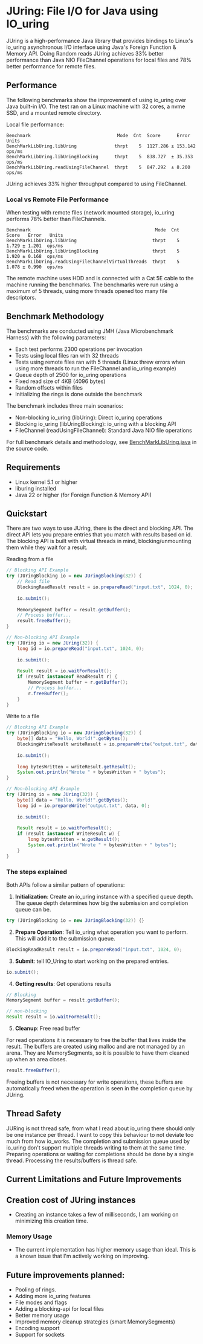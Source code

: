 # JUring: File I/O for Java using IO_uring
JUring is a high-performance Java library that provides bindings to Linux's io_uring asynchronous I/O interface
using Java's Foreign Function & Memory API. Doing Random reads JUring achieves 33% better performance than Java NIO FileChannel
operations for local files and 78% better performance for remote files.

## Performance 
The following benchmarks show the improvement of using io_uring over Java built-in I/O.
The test ran on a Linux machine with 32 cores, a nvme SSD, and a mounted remote directory.

Local file performance:
```text
Benchmark                                Mode  Cnt  Score      Error    Units
BenchMarkLibUring.libUring              thrpt    5  1127.286 ± 153.142  ops/ms
BenchMarkLibUring.libUringBlocking      thrpt    5  838.727  ± 35.353   ops/ms
BenchMarkLibUring.readUsingFileChannel  thrpt    5  847.292  ± 8.200    ops/ms
```
JUring achieves 33% higher throughput compared to using FileChannel.

### Local vs Remote File Performance
When testing with remote files (network mounted storage), io_uring performs 78% better than FileChannels.

```text
Benchmark                                              Mode  Cnt  Score   Error   Units
BenchMarkLibUring.libUring                            thrpt    5  1.729 ± 1.201  ops/ms
BenchMarkLibUring.libUringBlocking                    thrpt    5  1.920 ± 0.168  ops/ms
BenchMarkLibUring.readUsingFileChannelVirtualThreads  thrpt    5  1.078 ± 0.990  ops/ms
```
The remote machine uses HDD and is connected with a Cat 5E cable to the machine running the benchmarks. The benchmarks were run 
using a maximum of 5 threads, using more threads opened too many file descriptors. 

## Benchmark Methodology
The benchmarks are conducted using JMH (Java Microbenchmark Harness) with the following parameters:

- Each test performs 2300 operations per invocation 
- Tests using local files ran with 32 threads
- Tests using remote files ran with 5 threads (Linux threw errors when using more threads to run the FileChannel and io_uring example)
- Queue depth of 2500 for io_uring operations
- Fixed read size of 4KB (4096 bytes)
- Random offsets within files
- Initializing the rings is done outside the benchmark

The benchmark includes three main scenarios:

- Non-blocking io_uring (libUring): Direct io_uring operations
- Blocking io_uring (libUringBlocking): io_uring with a blocking API
- FileChannel (readUsingFileChannel): Standard Java NIO file operations


For full benchmark details and methodology, see [BenchMarkLibUring.java](https://github.com/davidtos/JUring/tree/master/src/test/java/bench) in the source code.

## Requirements

- Linux kernel 5.1 or higher
- liburing installed
- Java 22 or higher (for Foreign Function & Memory API)

## Quickstart
There are two ways to use JUring, there is the direct and blocking API. The direct API lets you prepare entries that you
match with results based on id. The blocking API is built with virtual threads in mind, blocking/unmounting them while they wait for a result.

Reading from a file
```java
// Blocking API Example
try (JUringBlocking io = new JUringBlocking(32)) {
    // Read file
    BlockingReadResult result = io.prepareRead("input.txt", 1024, 0);
    
    io.submit();
    
    MemorySegment buffer = result.getBuffer();
    // Process buffer...
    result.freeBuffer();
}

// Non-blocking API Example
try (JUring io = new JUring(32)) {
    long id = io.prepareRead("input.txt", 1024, 0);
    
    io.submit();
    
    Result result = io.waitForResult();
    if (result instanceof ReadResult r) {
        MemorySegment buffer = r.getBuffer();
        // Process buffer...
        r.freeBuffer();
    }
}
```

Write to a file
```java
// Blocking API Example
try (JUringBlocking io = new JUringBlocking(32)) {
    byte[] data = "Hello, World!".getBytes();
    BlockingWriteResult writeResult = io.prepareWrite("output.txt", data, 0);
    
    io.submit();
    
    long bytesWritten = writeResult.getResult();
    System.out.println("Wrote " + bytesWritten + " bytes");
}

// Non-blocking API Example
try (JUring io = new JUring(32)) {
    byte[] data = "Hello, World!".getBytes();
    long id = io.prepareWrite("output.txt", data, 0);
    
    io.submit();
    
    Result result = io.waitForResult();
    if (result instanceof WriteResult w) {
        long bytesWritten = w.getResult();
        System.out.println("Wrote " + bytesWritten + " bytes");
    }
}
```

### The steps explained
Both APIs follow a similar pattern of operations:

1. **Initialization**: Create an io_uring instance with a specified queue depth. The queue depth determines how big the submission and completion queue can be.
```java
try (JUringBlocking io = new JUringBlocking(32)) {}
```

2. **Prepare Operation**: Tell io_uring what operation you want to perform. This will add it to the submission queue.
```java
BlockingReadResult result = io.prepareRead("input.txt", 1024, 0);
```

3. **Submit**: tell IO_Uring to start working on the prepared entries.
```java
io.submit();
```

4. **Getting results**: Get operations results
```java
// Blocking
MemorySegment buffer = result.getBuffer();

// non-blocking
Result result = io.waitForResult();
```

5. **Cleanup**: Free read buffer

For read operations it is necessary to free the buffer that lives inside the result. The buffers are created using malloc and are not managed by an arena. They are MemorySegments, so it is possible to 
have them cleaned up when an area closes.
```java
result.freeBuffer();
```
Freeing buffers is not necessary for write operations, these buffers are automatically freed when the operation is seen in the completion queue by JUring.

## Thread Safety
JURing is not thread safe, from what I read about io_uring there should only be one instance per thread. I want to copy this behaviour to 
not deviate too much from how io_works. The completion and submission queue used by io_uring don't support multiple threads writing to them at the same time. Preparing operations or waiting 
for completions should be done by a single thread. Processing the results/buffers is thread safe.

## Current Limitations and Future Improvements

## Creation cost of JUring instances
- Creating an instance takes a few of milliseconds, I am working on minimizing this creation time.

### Memory Usage 
- The current implementation has higher memory usage than ideal. This is a known issue that I'm actively working on improving.

## Future improvements planned:

- Pooling of rings.
- Adding more io_uring features
- File modes and flags
- Adding a blocking-api for local files
- Better memory usage 
- Improved memory cleanup strategies (smart MemorySegments) 
- Encoding support
- Support for sockets